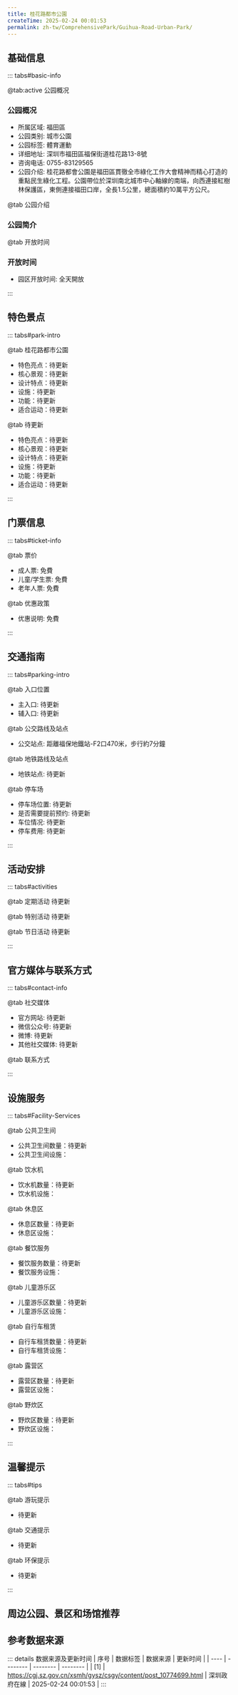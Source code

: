 ```yaml
---
title: 桂花路都市公園
createTime: 2025-02-24 00:01:53
permalink: zh-tw/ComprehensivePark/Guihua-Road-Urban-Park/
---
```



<script setup>
import ImageSwiper from '/.vuepress/theme/components/ImageSwiper.vue'
// 轮播图数据
const swiperItems = [
    {
                link: 'https://cgj.sz.gov.cn/img/4/4005/4005713/10774699.jpg',
                title: '桂花路都市公園',
                description: '',
                author: '深圳政府在線',
                date: '2025/02/25'
                },
  {
                link: 'https://cgj.sz.gov.cn/img/4/4005/4005713/10774699.jpg',
                title: '桂花路都市公園',
                description: '',
                author: '深圳政府在線',
                date: '2025/02/25'
                }
]
// 配置项
const swiperConfig = {
  height: 500,
  showInfo: true
}
</script>
<!-- 轮播图组件 -->
<ImageSwiper :items="swiperItems" :config="swiperConfig" />



## 基础信息

::: tabs#basic-info

@tab:active 公园概况
### 公园概况
- 所属区域: 福田區
- 公园类别: 城市公園
- 公园标签: 體育運動
- 详细地址: 深圳市福田區福保街道桂花路13-8號
- 咨询电话: 0755-83129565
- 公园介绍: 桂花路都會公園是福田區貫徹全市綠化工作大會精神而精心打造的重點民生綠化工程。公園帶位於深圳南北城市中心軸線的南端，向西連接紅樹林保護區，東側連接福田口岸，全長1.5公里，總面積約10萬平方公尺。

@tab 公园介绍
### 公园简介
@tab 开放时间
### 开放时间
- 园区开放时间: 全天開放

:::

## 特色景点

::: tabs#park-intro

@tab 桂花路都市公園
<ImageCard
image="https://cgj.sz.gov.cn/images/index20230710_1.png"
    title="桂花路都市公園"
    description="桂花路都市公園帶設計遵循保持原生態、維護景觀多樣性的原則，公園帶內原2800多棵冠幅茂密的喬木保留完好，鬱鬱蔥蔥的林蔭和蜿蜒的流水構成了公園的整體景觀格局。林蔭休閒活動區位於東側，活力運動區位於中段，藝術活動體育區位於西側。各區域內透過綠道貫穿，形成功能上獨立、空間上互相連結的綜合系統。"
    date=""
    author="深圳政府在線"
/>


- 特色亮点：待更新
- 核心景观：待更新
- 设计特点：待更新
- 设施：待更新
- 功能：待更新
- 适合运动：待更新

@tab 待更新
<ImageCard
image="https://cgj.sz.gov.cn/images/index20230710_1.png"
    title="桂花路都市公園"
    description="桂花路都市公園帶設計遵循保持原生態、維護景觀多樣性的原則，公園帶內原2800多棵冠幅茂密的喬木保留完好，鬱鬱蔥蔥的林蔭和蜿蜒的流水構成了公園的整體景觀格局。林蔭休閒活動區位於東側，活力運動區位於中段，藝術活動體育區位於西側。各區域內透過綠道貫穿，形成功能上獨立、空間上互相連結的綜合系統。"
    date=""
    author="深圳政府在線"
/>


- 特色亮点：待更新
- 核心景观：待更新
- 设计特点：待更新
- 设施：待更新
- 功能：待更新
- 适合运动：待更新

:::

## 门票信息

::: tabs#ticket-info

@tab 票价
- 成人票: 免費
- 儿童/学生票: 免費
- 老年人票: 免費

@tab 优惠政策
- 优惠说明: 免費

:::

## 交通指南

::: tabs#parking-intro

@tab 入口位置
- 主入口: 待更新
- 辅入口: 待更新

@tab 公交路线及站点
- 公交站点: 距離福保地鐵站-F2口470米，步行約7分鐘

@tab 地铁路线及站点
- 地铁站点: 待更新

@tab 停车场
- 停车场位置: 待更新
- 是否需要提前预约: 待更新
- 车位情况: 待更新
- 停车费用: 待更新

:::

## 活动安排

::: tabs#activities

@tab 定期活动
待更新

@tab 特别活动
待更新

@tab 节日活动
待更新

:::

## 官方媒体与联系方式

::: tabs#contact-info

@tab 社交媒体
- 官方网站: 待更新
- 微信公众号: 待更新
- 微博: 待更新
- 其他社交媒体: 待更新

@tab 联系方式

:::

## 设施服务

::: tabs#Facility-Services

@tab 公共卫生间
- 公共卫生间数量：待更新
- 公共卫生间设施：

@tab 饮水机
- 饮水机数量：待更新
- 饮水机设施：

@tab 休息区
- 休息区数量：待更新
- 休息区设施：

@tab 餐饮服务
- 餐饮服务数量：待更新
- 餐饮服务设施：

@tab 儿童游乐区
- 儿童游乐区数量：待更新
- 儿童游乐区设施：

@tab 自行车租赁
- 自行车租赁数量：待更新
- 自行车租赁设施：

@tab 露营区
- 露营区数量：待更新
- 露营区设施：

@tab 野炊区
- 野炊区数量：待更新
- 野炊区设施：

:::

## 温馨提示

::: tabs#tips

@tab 游玩提示
- 待更新

@tab 交通提示
- 待更新

@tab 环保提示
- 待更新

:::

## 周边公园、景区和场馆推荐

<CardGrid>
  <ImageCard
        image="https://cgj.sz.gov.cn/img/4/4005/4005715/10774700.jpg"
        title="市民中心廣場"
        description="市民廣場為深圳市中心區中心廣場及南中軸景觀環境工程的重要組成部分，於2005年4月正式動工，2006年10月1日起正式向市民開放。廣場以「城市與大自然的嶄新結合」為主題，除了可供遊憩、休閒、娛樂外，還利用大量綠地來美化環境，將對緩解城市熱島效應發揮重要作用，同時為了有效利用能源，整個廣場的照明系統都採用了節能、環保設備"
        href="zh-tw/ComprehensivePark/Civic Center Square"
        author="深圳政府在線"
        date="2025/01/02"
      />
      <ImageCard
        image="https://cgj.sz.gov.cn/img/4/4005/4005715/10774700.jpg"
        title="市民中心廣場"
        description="市民廣場為深圳市中心區中心廣場及南中軸景觀環境工程的重要組成部分，於2005年4月正式動工，2006年10月1日起正式向市民開放。廣場以「城市與大自然的嶄新結合」為主題，除了可供遊憩、休閒、娛樂外，還利用大量綠地來美化環境，將對緩解城市熱島效應發揮重要作用，同時為了有效利用能源，整個廣場的照明系統都採用了節能、環保設備"
        href="zh-tw/ComprehensivePark/Civic Center Square"
        author="深圳政府在線"
        date="2025/01/02"
      />
    </CardGrid>


## 参考数据来源

::: details 数据来源及更新时间
| 序号 | 数据标签 | 数据来源 | 更新时间 |
| ---- | -------- | -------- | -------- |
| [1] | https://cgj.sz.gov.cn/xsmh/gysz/csgy/content/post_10774699.html | 深圳政府在線 | 2025-02-24 00:01:53 |
:::


